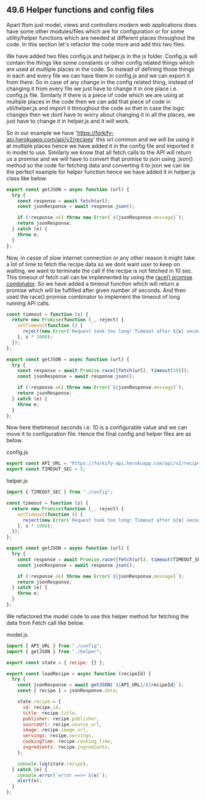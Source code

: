 ## 49.6 Helper functions and config files

Apart ftom just model, views and controllers modern web applications does have some other modules/files which are for configuration or for some utility/helper functions which are needed at different places throughout the code. In this section let's refactor the code more and add this two files.

We have added two files config.js and helper.js in the js folder. Config.js will contain the things like some constants or other config related things which are used at multiple places in the code. So instead of defining those things in each and every file we can have them in config.js and we can export it from there. So in case of any change in the config related thing, instead of changing it from every file we just have to change it in one place i.e. config.js file. Similarly if there is a piece of code which we are using at multiple places in the code then we can add that piece of code in util/helper.js and import it throughout the code so thet in case the logic changes then we dont have to worry about changing it in all the places, we just have to change it in helper.js and it will work.

So in our example we have 'https://forkify-api.herokuapp.com/api/v2/recipes' this url common and we will be using it at multiple places hence we have added it in the config file and imported it in model to use. Similarly we know that all fetch calls to the API will return us a promise and we will have to convert that promise to json using .json() method so the code for fetching data and converting it to json we can be the perfect example for helper function hence we have added it in helper.js class like below.

```javascript
export const getJSON = async function (url) {
  try {
    const response = await fetch(url);
    const jsonResponse = await response.json();

    if (!response.ok) throw new Error(`${jsonResponse.message}`);
    return jsonResponse;
  } catch (e) {
    throw e;
  }
};
```

Now, in casse of slow internet connection or any other reason it might take a lot of time to fetch the recipe data so we dont want user to keep on waiting, we want to terminate the call if the recipe is not fetched in 10 sec. This timeout of fetch call can be implemented by using the [race() promise combinator](<https://github.com/Akhil-Selukar/Complete-JavaScript-Notes/tree/master/47-Async%20javascript/47.13-Promise%20combinator%20.race()>). So we have added a timeout function which will return a promise which will be fulfilled after given number of seconds. And then used the race() promise combinator to implement the timeout of long running API calls.

```javascript
const timeout = function (s) {
  return new Promise(function (_, reject) {
    setTimeout(function () {
      reject(new Error(`Request took too long! Timeout after ${s} second`));
    }, s * 1000);
  });
};

export const getJSON = async function (url) {
  try {
    const response = await Promise.race([fetch(url), timeout(10)]);
    const jsonResponse = await response.json();

    if (!response.ok) throw new Error(`${jsonResponse.message}`);
    return jsonResponse;
  } catch (e) {
    throw e;
  }
};
```

Now here thetimeout seconds i.e. 10 is a configurable value and we can move it to configuration file. Hence the final config and helper files are as below.

config.js

```javascript
export const API_URL = "https://forkify-api.herokuapp.com/api/v2/recipes";
export const TIMEOUT_SEC = 5;
```

helper.js

```javascript
import { TIMEOUT_SEC } from "./config";

const timeout = function (s) {
  return new Promise(function (_, reject) {
    setTimeout(function () {
      reject(new Error(`Request took too long! Timeout after ${s} second`));
    }, s * 1000);
  });
};

export const getJSON = async function (url) {
  try {
    const response = await Promise.race([fetch(url), timeout(TIMEOUT_SEC)]);
    const jsonResponse = await response.json();

    if (!response.ok) throw new Error(`${jsonResponse.message}`);
    return jsonResponse;
  } catch (e) {
    throw e;
  }
};
```

We refactored the model code to use this helper method for fetching the data from Fetch call like below.

model.js

```javascript
import { API_URL } from "./config";
import { getJSON } from "./helper";

export const state = { recipe: {} };

export const loadRecipe = async function (recipeId) {
  try {
    const jsonResponse = await getJSON(`${API_URL}/${recipeId}`);
    const { recipe } = jsonResponse.data;

    state.recipe = {
      id: recipe.id,
      title: recipe.title,
      publisher: recipe.publisher,
      sourceUrl: recipe.source_url,
      image: recipe.image_url,
      servings: recipe.servings,
      cookingTime: recipe.cooking_time,
      ingredients: recipe.ingredients,
    };

    console.log(state.recipe);
  } catch (e) {
    console.error(`error ==>> ${e}`);
    alert(e);
  }
};
```
